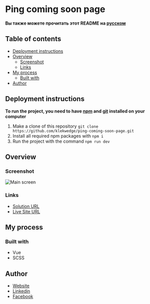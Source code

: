 # Ping coming soon page

**Вы также можете прочитать этот README на [русском](https://github.com/klekwedge/ping-coming-soon-page/blob/main/README.md)**

## Table of contents

- [Deployment instructions](#deployment-instructions)
- [Overview](#overview)
  - [Screenshot](#screenshot)
  - [Links](#links)
- [My process](#my-process)
  - [Built with](#built-with)
- [Author](#author)

## Deployment instructions

**To run the project, you need to have [npm](https://nodejs.org/en/) and [git](https://git-scm.com/downloads) installed on your computer**

1. Make a clone of this repository ```git clone https://github.com/klekwedge/ping-coming-soon-page.git```
2. Install all required npm packages with ```npm i```
3. Run the project with the command ```npm run dev```

## Overview

### Screenshot

![Main screen](./preview/screenshot.png)

### Links

- [Solution URL](https://github.com/klekwedge/ping-coming-soon-page)
- [Live Site URL](https://klekwedge-ping-coming-soon-page.vercel.app/)

## My process

### Built with

- Vue
- SCSS

## Author

- [Website](https://klekwedge-cv.vercel.app/)
- [Linkedin](https://www.linkedin.com/in/klekwedge/)
- [Facebook](https://www.facebook.com/klekwedge)

